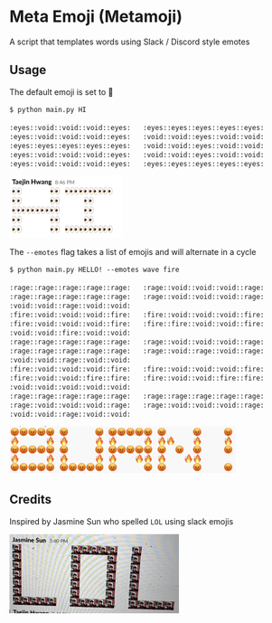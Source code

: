 # Meta Emoji (Metamoji)

A script that templates words using Slack / Discord style emotes

## Usage
The default emoji is set to 👀

```
$ python main.py HI

:eyes::void::void::void::eyes:   :eyes::eyes::eyes::eyes::eyes:   
:eyes::void::void::void::eyes:   :void::void::eyes::void::void:   
:eyes::eyes::eyes::eyes::eyes:   :void::void::eyes::void::void:   
:eyes::void::void::void::eyes:   :void::void::eyes::void::void:   
:eyes::void::void::void::eyes:   :eyes::eyes::eyes::eyes::eyes: 
```
<img src="resources/hi.png" width=200 />

The `--emotes` flag takes a list of emojis and will alternate in a cycle
```
$ python main.py HELLO! --emotes wave fire 

:rage::rage::rage::rage::rage:   :rage::void::void::void::rage:   :rage::rage::rage::rage::rage:   :rage::void::void::void::rage:   :void::void::rage::void::void:   
:fire::void::void::void::fire:   :fire::void::void::void::fire:   :fire::void::void::void::fire:   :fire::fire::void::void::fire:   :void::void::fire::void::void:   
:rage::rage::rage::rage::rage:   :rage::void::void::void::rage:   :rage::rage::rage::rage::rage:   :rage::void::rage::void::rage:   :void::void::rage::void::void:   
:fire::void::void::void::fire:   :fire::void::void::void::fire:   :fire::void::void::fire::fire:   :fire::void::void::fire::fire:   :void::void::void::void::void:   
:rage::rage::rage::rage::rage:   :rage::rage::rage::rage::rage:   :rage::void::void::void::rage:   :rage::void::void::void::rage:   :void::void::rage::void::void:  
```
<img src="resources/burn.png" width=400 />

## Credits
Inspired by Jasmine Sun who spelled `LOL` using slack emojis

<img src="resources/lol.png" width=300) />